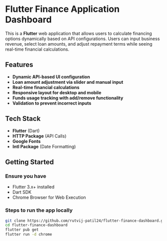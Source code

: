 # Flutter Finance Application Dashboard

This is a **Flutter** web application that allows users to calculate financing options dynamically based on API configurations. Users can input business revenue, select loan amounts, and adjust repayment terms while seeing real-time financial calculations.

## Features
- **Dynamic API-based UI configuration**
- **Loan amount adjustment via slider and manual input**
- **Real-time financial calculations**
- **Responsive layout for desktop and mobile**
- **Funds usage tracking with add/remove functionality**
- **Validation to prevent incorrect inputs**

## Tech Stack
- **Flutter** (Dart)
- **HTTP Package** (API Calls)
- **Google Fonts**
- **Intl Package** (Date Formatting)

## Getting Started

### Ensure you have
- Flutter 3.x+ installed
- Dart SDK
- Chrome Browser for Web Execution

### Steps to run the app locally
```sh
git clone https://github.com/rutvij-patil24/flutter-finance-dashboard.git
cd flutter-finance-dashboard
flutter pub get
flutter run -d chrome



